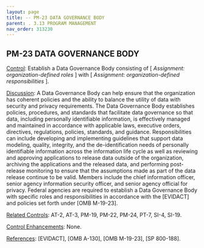 ```yaml
---
layout: page
title: -- PM-23 DATA GOVERNANCE BODY 
parent: . 3.13 PROGRAM MANAGEMENT 
nav_order: 313230 
---
```


## PM-23 DATA GOVERNANCE BODY

<ins>Control</ins>: Establish a Data Governance Body consisting of [ _Assignment: organization-defined roles_ ] with [ _Assignment: organization-defined responsibilities_ ].

<ins>Discussion</ins>: A Data Governance Body can help ensure that the organization has coherent policies and the ability to balance the utility of data with security and privacy requirements. The Data Governance Body establishes policies, procedures, and standards that facilitate data governance so that data, including personally identifiable information, is effectively managed and maintained in accordance with applicable laws, executive orders, directives, regulations, policies, standards, and guidance. Responsibilities can include developing and implementing guidelines that support data modeling, quality, integrity, and the de-identification needs of personally identifiable information across the information life cycle as well as reviewing and approving applications to release data outside of the organization, archiving the applications and the released data, and performing post-release monitoring to ensure that the assumptions made as part of the data release continue to be valid. Members include the chief information officer, senior agency information security officer, and senior agency official for privacy. Federal agencies are required to establish a Data Governance Body with specific roles and responsibilities in accordance with the [EVIDACT] and policies set forth under [OMB M-19-23].

<ins>Related Controls</ins>: AT-2, AT-3, PM-19, PM-22, PM-24, PT-7, SI-4, SI-19.
     
<ins>Control Enhancements</ins>: None.

<ins>References</ins>: [EVIDACT], [OMB A-130], [OMB M-19-23], [SP 800-188].
